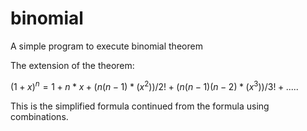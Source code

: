 # binomial
A simple program to execute binomial theorem

The extension of the theorem:

$(1+x)^n = 1 + n*x + (n(n-1)*(x^2))/2! + (n(n-1)(n-2)*(x^3))/3!+.....$

This is the simplified formula continued from the formula using combinations.

